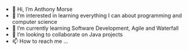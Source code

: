 - 👋 Hi, I’m Anthony Morse
- 👀 I’m interested in learning everything I can about programming and computer science
- 🌱 I’m currently learning Software Development, Agile and Waterfall
- 💞️ I’m looking to collaborate on Java projects
- 📫 How to reach me ...

<!---
itzb00/itzb00 is a ✨ special ✨ repository because its `README.md` (this file) appears on your GitHub profile.
You can click the Preview link to take a look at your changes.
--->
